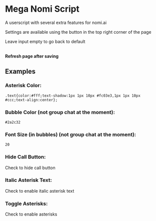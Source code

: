 
# Mega Nomi Script

A userscript with several extra features for nomi.ai

Settings are available using the button in the top right corner of the page

Leave input empty to go back to default<br><br>

**Refresh page after saving**

## Examples

### Asterisk Color:

```
.text{color:#fff;text-shadow:1px 1px 10px #fc03e3,1px 1px 10px #ccc;text-align:center};
``` 

### Bubble Color (not group chat at the moment): 

```
#2a2c32
```

### Font Size (in bubbles) (not group chat at the moment): 

```
20
```

### Hide Call Button: 


Check to hide call button


### Italic Asterisk Text: 


Check to enable italic asterisk text

### Toggle Asterisks: 


Check to enable asterisks

